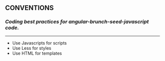 ## CONVENTIONS
### *Coding best practices for angular-brunch-seed-javascript code.*

***

* Use Javascripts for scripts
* Use Less for styles
* Use HTML for templates
